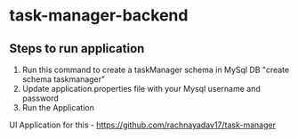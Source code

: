 # task-manager-backend
## Steps to run application
1. Run this command to create a taskManager schema in MySql DB "create schema taskmanager"
2. Update application.properties file with your Mysql username and password
3. Run the Application

UI Application for this -  https://github.com/rachnayadav17/task-manager
